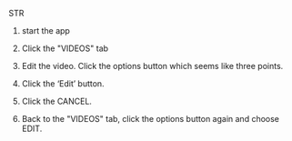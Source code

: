 STR

1. start the app

2. Click the "VIDEOS" tab

3. Edit the video. Click the options button which seems like three points. 

4. Click the ‘Edit’ button.

5. Click the CANCEL.

6. Back to the "VIDEOS" tab, click the options button again and choose EDIT.

